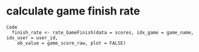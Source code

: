 # calculate game finish rate

    Code
      finish_rate <- rate_GameFinish(data = scores, idx_game = game_name, idx_user = user_id,
        ob_value = game_score_raw, plot = FALSE)

